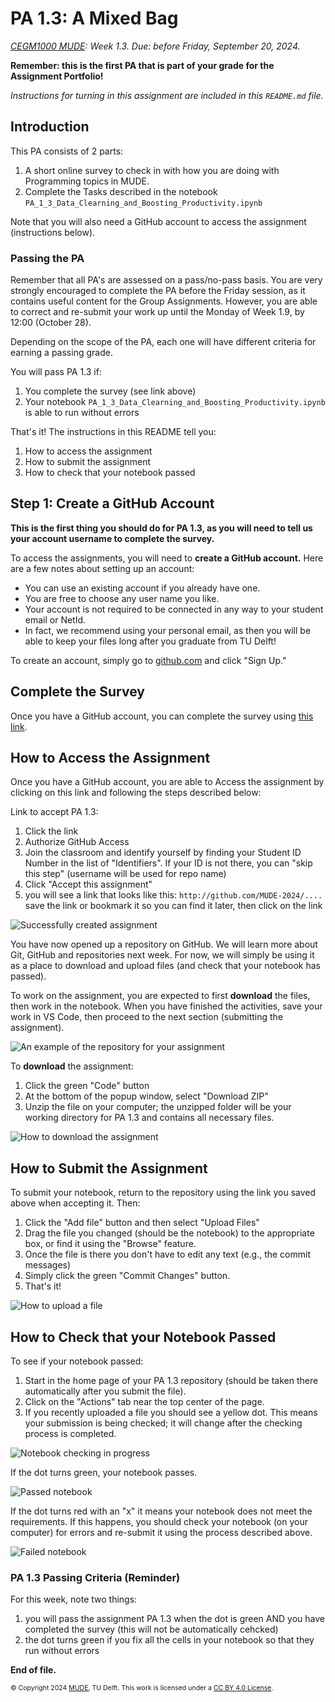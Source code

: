 # PA 1.3: A Mixed Bag

*[CEGM1000 MUDE](http://mude.citg.tudelft.nl/): Week 1.3. Due: before Friday, September 20, 2024.*

**Remember: this is the first PA that is part of your grade for the Assignment Portfolio!**

_Instructions for turning in this assignment are included in this `README.md` file._

## Introduction

This PA consists of 2 parts:

1. A short online survey to check in with how you are doing with Programming topics in MUDE.
2. Complete the Tasks described in the notebook `PA_1_3_Data_Clearning_and_Boosting_Productivity.ipynb`

Note that you will also need a GitHub account to access the assignment (instructions below).

### Passing the PA

Remember that all PA's are assessed on a pass/no-pass basis. You are very strongly encouraged to complete the PA before the Friday session, as it contains useful content for the Group Assignments. However, you are able to correct and re-submit your work up until the Monday of Week 1.9, by 12:00 (October 28).

Depending on the scope of the PA, each one will have different criteria for earning a passing grade.

You will pass PA 1.3 if:
1. You complete the survey (see link above)
2. Your notebook `PA_1_3_Data_Clearning_and_Boosting_Productivity.ipynb` is able to run without errors

That's it! The instructions in this README tell you:
1. How to access the assignment
2. How to submit the assignment
3. How to check that your notebook passed

## Step 1: Create a GitHub Account

**This is the first thing you should do for PA 1.3, as you will need to tell us your account username to complete the survey.**

To access the assignments, you will need to **create a GitHub account.** Here are a few notes about setting up an account:
- You can use an existing account if you already have one.
- You are free to choose any user name you like.
- Your account is not required to be connected in any way to your student email or NetId.
- In fact, we recommend using your personal email, as then you will be able to keep your files long after you graduate from TU Delft!

To create an account, simply go to [github.com](https://github.com/) and click "Sign Up."

## Complete the Survey

Once you have a GitHub account, you can complete the survey using [this link](https://forms.office.com/e/saRwPUyL8d).

## How to Access the Assignment

Once you have a GitHub account, you are able to Access the assignment by clicking on this link and following the steps described below:

Link to accept PA 1.3: []()

1. Click the link
2. Authorize GitHub Access
3. Join the classroom and identify yourself by finding your Student ID Number in the list of "Identifiers". If your ID is not there, you can "skip this step" (username will be used for repo name)
4. Click "Accept this assignment"
5. you will see a link that looks like this: `http://github.com/MUDE-2024/....` save the link or bookmark it so you can find it later, then click on the link

![Successfully created assignment](./auxiliary_files/figures/01.png)

You have now opened up a repository on GitHub. We will learn more about Git, GitHub and repositories next week. For now, we will simply be using it as a place to download and upload files (and check that your notebook has passed).

To work on the assignment, you are expected to first **download** the files, then work in the notebook. When you have finished the activities, save your work in VS Code, then proceed to the next section (submitting the assignment).

![An example of the repository for your assignment](./auxiliary_files/figures/02.png)

To **download** the assignment:

1. Click the green "Code" button
2. At the bottom of the popup window, select "Download ZIP"
3. Unzip the file on your computer; the unzipped folder will be your working directory for PA 1.3 and contains all necessary files.

![How to download the assignment](./auxiliary_files/figures/03.png)

## How to Submit the Assignment

To submit your notebook, return to the repository using the link you saved above when accepting it. Then:

1. Click the "Add file" button and then select "Upload Files"
2. Drag the file you changed (should be the notebook) to the appropriate box, or find it using the "Browse" feature.
3. Once the file is there you don't have to edit any text (e.g., the commit messages)
4. Simply click the green "Commit Changes" button.
5. That's it!


![How to upload a file](./auxiliary_files/figures/04.png)

## How to Check that your Notebook Passed

To see if your notebook passed:

1. Start in the home page of your PA 1.3 repository (should be taken there automatically after you submit the file).
2. Click on the "Actions" tab near the top center of the page.
3. If you recently uploaded a file you should see a yellow dot. This means your submission is being checked; it will change after the checking process is completed.

![Notebook checking in progress](./auxiliary_files/figures/06.png)

If the dot turns green, your notebook passes.

![Passed notebook](./auxiliary_files/figures/07.png)

If the dot turns red with an "x" it means your notebook does not meet the requirements. If this happens, you should check your notebook (on your computer) for errors and re-submit it using the process described above.

![Failed notebook](./auxiliary_files/figures/05.png)

### PA 1.3 Passing Criteria (Reminder)

For this week, note two things:

1. you will pass the assignment PA 1.3 when the dot is green AND you have completed the survey (this will not be automatically cehcked)
2. the dot turns green if you fix all the cells in your notebook so that they run without errors

**End of file.**

<span style="font-size: 75%">
&copy; Copyright 2024 <a rel="MUDE" href="http://mude.citg.tudelft.nl/">MUDE</a>, TU Delft. This work is licensed under a <a rel="license" href="http://creativecommons.org/licenses/by/4.0/">CC BY 4.0 License</a>.